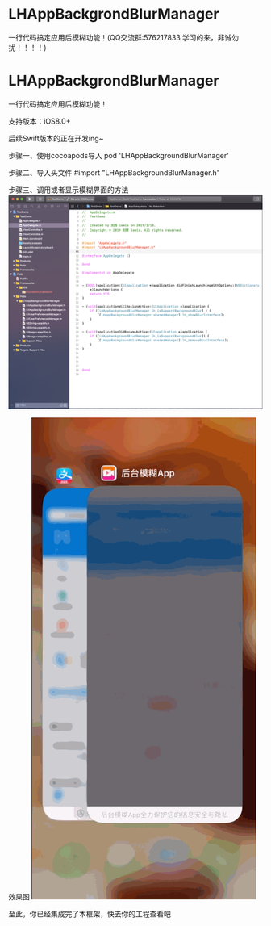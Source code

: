 # LHAppBackgrondBlurManager
一行代码搞定应用后模糊功能！(QQ交流群:576217833,学习的来，非诚勿扰！！！！)


# LHAppBackgrondBlurManager
一行代码搞定应用后模糊功能！

支持版本：iOS8.0+

后续Swift版本的正在开发ing~

步骤一、使用cocoapods导入
   pod 'LHAppBackgroundBlurManager'
   
步骤二、导入头文件
   #import "LHAppBackgroundBlurManager.h"
   
步骤三、调用或者显示模糊界面的方法
 ![image](https://github.com/KingLiuHui/LHAppBackgrondBlurManager/blob/master/15.png)

效果图
 ![image](https://github.com/KingLiuHui/LHAppBackgrondBlurManager/blob/master/123.gif)


至此，你已经集成完了本框架，快去你的工程查看吧
